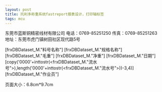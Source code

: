 ```yaml
---
layout: post
title: 托利多称重系统fastreport报表设计，打印轴标签
tags: mcu
---
```


东莞市蓝斯铜精密线材有限公司
电话：0769-85251250 传真：0769-85251263
地址：东莞市虎门镇树田社区现代路5号

[frxDBDataset_M."料号名称"]
[frxDBDataset_M."规格名称"]
[frxDBDataset_M."毛重"]
[frxDBDataset_M."净重"]
[frxDBDataset_M."日期"]
[copy('0000'+inttostr(<frxDBDataset_M."流水号">),length('0000'+inttostr(<frxDBDataset_M."流水号">))-3,4)]
[frxDBDataset_M."作业员"]

页面大小：6.8cm*9.7cm 